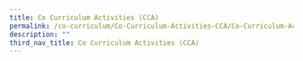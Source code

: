 ```yaml
---
title: Co Curriculum Activities (CCA)
permalink: /co-curriculum/Co-Curriculum-Activities-CCA/Co-Curriculum-Activities-CCA
description: ""
third_nav_title: Co Curriculum Activities (CCA)
---
```

